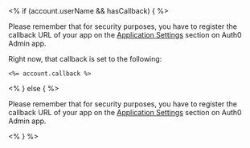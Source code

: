 <div class="setup-callback">
<% if (account.userName  && hasCallback) { %>
<p>Please remember that for security purposes, you have to register the callback URL of your app on the <a href="<%=uiAppSettingsURL %>">Application Settings</a> section on Auth0 Admin app.</p>
<p>Right now, that callback is set to the following:
<pre><code><%= account.callback %></code></pre>
</p>
<% } else { %>
<p>Please remember that for security purposes, you have to register the callback URL of your app on the <a href="@@uiURL@@/#/applications">Application Settings</a> section on Auth0 Admin app.</p>
<% } %>

</div>
